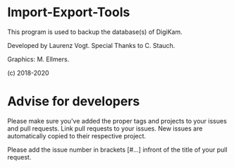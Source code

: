 # Import-Export-Tools
This program is used to backup the database(s) of DigiKam.

Developed by Laurenz Vogt.
Special Thanks to C. Stauch.

Graphics: M. Ellmers.

(c) 2018-2020

# Advise for developers
Please make sure you've added the proper tags and projects to your issues and pull requests. 
Link pull requests to your issues.
New issues are automatically copied to their respective project.

Please add the issue number in brackets [#...] infront of the title of your pull request.
